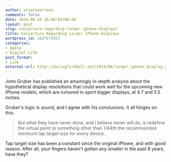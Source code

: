 ```yaml
---
author: alvaroserrano
comments: false
date: 2014-08-26 16:04:03+00:00
layout: post
slug: conjecture-regarding-larger-iphone-displays
title: Conjecture Regarding Larger iPhone Displays
wordpress_id: 1637174357
categories:
- Apple
- Digital Life
post_format:
- Link
external-url: http://daringfireball.net/2014/08/larger_iphone_display_conjecture
---
```


John Gruber has published an amazingly in-depth analysis about the hypothetical display resolutions that could work well for the upcoming new iPhone models, which are rumored to sport bigger displays, at 4.7 and 5.5 inches.

Gruber's logic is sound, and I agree with his conclusions. It all hinges on this:

<blockquote>But what they have never done, and I believe never will do, is redefine the virtual point to something other than 1/44th the recommended minimum tap target size for every device.</blockquote>

Tap target size has been a constant since the original iPhone, and with good reason. After all, your fingers haven't gotten any smaller in the past 8 years, have they?